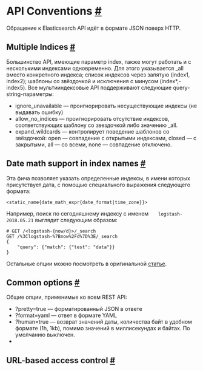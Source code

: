 # API Conventions [#](https://www.elastic.co/guide/en/elasticsearch/reference/current/api-conventions.html#api-conventions)
Обращение к Elasticsearch API идёт в формате JSON поверх HTTP.    
## Multiple Indices [#](https://www.elastic.co/guide/en/elasticsearch/reference/current/multi-index.html#multi-index)
Большинство API, имеющие параметр index, также могут работать и с несколькими индексами одновременно. Для этого указывается _all вместо конкретного индекса; список индексов через запятую (index1, index2); шаблоны со звёздочкой и исключения с минусом (index*,-index5). 
Все мультииндексовые API поддерживают следующие query-string-параметры:
- ignore_unavailable — проигнорировать несуществующие индексы (не выдавать ошибку)
- allow_no_indices — проигнорировать отсутствие индексов, соответствующих шаблону со звездочкой либо значению _all.
- expand_wildcards — контролирует поведение шаблонов со звёздочкой: open — совпадение с открытыми индексами, closed — с закрытыми, all — со всеми, none — совпадение отключено.

## Date math support in index names [#](https://www.elastic.co/guide/en/elasticsearch/reference/current/date-math-index-names.html#date-math-index-names)
Эта фича позволяет указать определенные индексы, в имени которых присутствует дата, с помощью специального выражения следующего формата:

    <static_name{date_math_expr{date_format|time_zone}}>

 Например, поиск по сегодняшнему индексу с именем `  
logstash-2018.05.21` выглядит следующим образом:
 

    # GET /<logstash-{now/d}>/_search
	GET /%3Clogstash-%7Bnow%2Fd%7D%3E/_search 
	{  
		"query": {"match": {"test": "data"}}  
	}
Остальные опции можно посмотреть в оригинальной [статье](https://www.elastic.co/guide/en/elasticsearch/reference/current/date-math-index-names.html#date-math-index-names). 

## Common options [#](https://www.elastic.co/guide/en/elasticsearch/reference/current/common-options.html#common-options)
Общие опции, применимые ко всем REST API:
- ?pretty=true — форматированный JSON в ответе
- ?format=yaml — ответ в формате YAML
- ?human=true — возврат значений даты, количества байт в удобном формате (1h, 1kb), помимо значений в миллисекундах и байтах. По умолчанию выключен. 
- 

## URL-based access control [#](https://www.elastic.co/guide/en/elasticsearch/reference/current/url-access-control.html#url-access-control)
<!--stackedit_data:
eyJoaXN0b3J5IjpbMzQ4MDAwOTM1LDEzNjExNTI0MDcsLTEyMT
A0NjExMjQsLTczNTEwMzUzNSwtMTk0Nzg5ODE2MCwtMjA4MjY3
OTMwMl19
-->